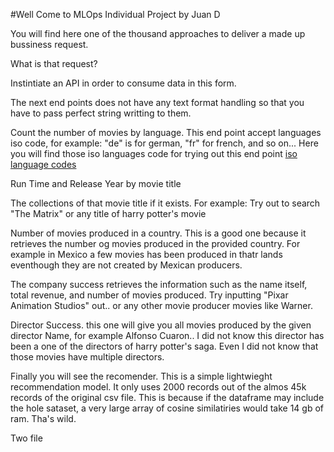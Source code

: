 #Well Come to MLOps Individual Project by Juan D

You will find here one of the thousand approaches to deliver a made up bussiness request.

What is that request? 

Instintiate an API in order to consume data in this form.

The next end points does not have any text format handling so that you have to pass perfect string writting to them.

Count the number of movies by language. This end point accept languages iso code, for example: "de" is for german, "fr" for french, and so on...
Here you will find those iso languages code for trying out this end point [iso language codes](https://en.wikipedia.org/wiki/ISO_639-1_codes)

Run Time and Release Year by movie title

The collections of that movie title if it exists. For example: Try out to search "The Matrix" or any title of harry potter's movie

Number of movies produced in a country. This is a good one because it retrieves the number og movies produced in the provided country. For example in Mexico a few movies has been produced in thatr lands eventhough they are not created by Mexican producers.

The company success retrieves the information such as the name itself, total revenue, and number of movies produced. Try  inputting "Pixar Animation Studios" out.. or any other movie producer movies like Warner.

Director Success. this one will give you all movies produced by the given director Name, for example Alfonso Cuaron.. I did not know this director has been a one of the directors of harry potter's saga. Even I did not know that those movies have multiple directors.

Finally you will see the recomender. This is a simple lightwieght recommendation model. It only uses 2000 records out of the almos 45k records of the original csv file. This is because if the dataframe may include the hole sataset, a very large array of cosine similatiries would take 14 gb of ram. Tha's wild. 


Two file 